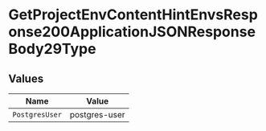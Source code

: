 # GetProjectEnvContentHintEnvsResponse200ApplicationJSONResponseBody29Type


## Values

| Name           | Value          |
| -------------- | -------------- |
| `PostgresUser` | postgres-user  |